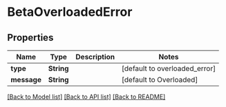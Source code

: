 # BetaOverloadedError
## Properties

| Name | Type | Description | Notes |
|------------ | ------------- | ------------- | -------------|
| **type** | **String** |  | [default to overloaded_error] |
| **message** | **String** |  | [default to Overloaded] |

[[Back to Model list]](../README.md#documentation-for-models) [[Back to API list]](../README.md#documentation-for-api-endpoints) [[Back to README]](../README.md)

